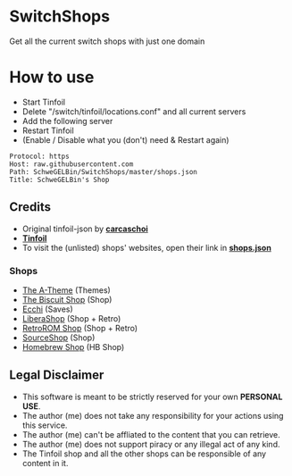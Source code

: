 # SwitchShops
Get all the current switch shops with just one domain

# How to use
- Start Tinfoil
- Delete "/switch/tinfoil/locations.conf" and all current servers
- Add the following server
- Restart Tinfoil
- (Enable / Disable what you (don't) need & Restart again)

```
Protocol: https
Host: raw.githubusercontent.com
Path: SchweGELBin/SwitchShops/master/shops.json
Title: SchweGELBin's Shop
```

## Credits
- Original tinfoil-json by **[carcaschoi](https://github.com/carcaschoi/tinfoil-json)**
- **[Tinfoil](https://tinfoil.io/)**
- To visit the (unlisted) shops' websites, open their link in **[shops.json](https://raw.githubusercontent.com/SchweGELBin/SwitchShops/master/shops.json)**
### Shops
- [The A-Theme](https://a-theme.ca) (Themes)
- [The Biscuit Shop](https://shop.hedge.games) (Shop)
- [Ecchi](https://e.cchi.me) (Saves)
- [LiberaShop](https://liberashop.rs) (Shop + Retro)
- [RetroROM Shop](https://retrorom.shop) (Shop + Retro)
- [SourceShop](https://sourceshop.app) (Shop)
- [Homebrew Shop](https://hb.teknik.app) (HB Shop)

## Legal Disclaimer 
- This software is meant to be strictly reserved for your own **PERSONAL USE**. 
- The author (me) does not take any responsibility for your actions using this service.
- The author (me) can't be affliated to the content that you can retrieve.
- The author (me) does not support piracy or any illegal act of any kind.
- The Tinfoil shop and all the other shops can be responsible of any content in it.
